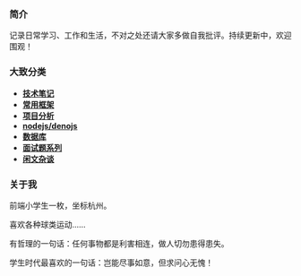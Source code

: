 ### 简介

记录日常学习、工作和生活，不对之处还请大家多做自我批评。持续更新中，欢迎围观！

### 大致分类
- **[技术笔记](https://github.com/wfbcode/blog/blob/master/src/docs/note.md)**
- **[常用框架](https://github.com/wfbcode/blog/blob/master/src/docs/frame.md)**
- **[项目分析](https://github.com/wfbcode/blog/blob/master/src/docs/project.md)**
- **[nodejs/denojs](https://github.com/wfbcode/blog/blob/master/src/docs/node-deno.md)**
- **[数据库](https://github.com/wfbcode/blog/blob/master/src/docs/db.md)**
- **[面试题系列](https://github.com/wfbcode/blog/blob/master/src/docs/interview-question.md)**
- **[闲文杂谈](https://github.com/wfbcode/blog/blob/master/src/docs/idle-talk.md)**


### 关于我

前端小学生一枚，坐标杭州。

喜欢各种球类运动……

有哲理的一句话：任何事物都是利害相连，做人切勿患得患失。

学生时代最喜欢的一句话：岂能尽事如意，但求问心无愧！
